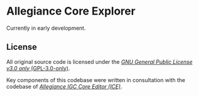 # Allegiance Core Explorer

Currently in early development.

## License

All original source code is licensed under the [*GNU General Public License v3.0 only* (GPL-3.0-only)](https://www.gnu.org/licenses/gpl-3.0.en.html).

Key components of this codebase were written in consultation with the codebase of [*Allegiance IGC Core Editor (ICE)*](https://github.com/kgersen/allegice).

